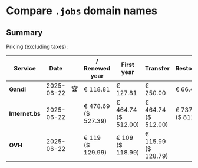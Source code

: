 # Compare `.jobs` domain names

## Summary

Pricing (excluding taxes):

| Service | Date |  | / Renewed year | First year | Transfer | Restoration |
|--|--|--|--|--|--|--|
| **Gandi** | 2025-06-22 | 🏆 | € 118.81 | € 127.81 | € 250.00 | € 66.42 |
| **Internet.bs** | 2025-06-22 |  | € 478.69<br>($ 527.39) | € 464.74<br>($ 512.00) | € 464.74<br>($ 512.00) | € 737.39<br>($ 812.39) |
| **OVH** | 2025-06-22 |  | € 119<br>($ 129.99) | € 109<br>($ 118.99) | € 115.99<br>($ 128.79) |  |
